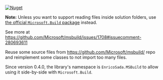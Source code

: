 [![Nuget](https://img.shields.io/nuget/v/Sln)](https://nuget.org/packages/Sln)

__Note:__ Unless you want to support reading files inside solution folders, use [the official `Microsoft.Build` package](https://nuget.org/packages/Microsoft.Build) instead.

See more at https://github.com/Microsoft/msbuild/issues/1708#issuecomment-280693611

Reuse some source files from https://github.com/Microsoft/msbuild/ repo
and reimplement some classes to not import too many files.

Since version 0.4.0, the library's namespace is `EnricoSada.MSBuild` to allow using it side-by-side with `Microsoft.Build`.
